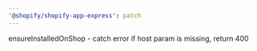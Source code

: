 ```yaml
---
'@shopify/shopify-app-express': patch
---
```


ensureInstalledOnShop - catch error if host param is missing, return 400
